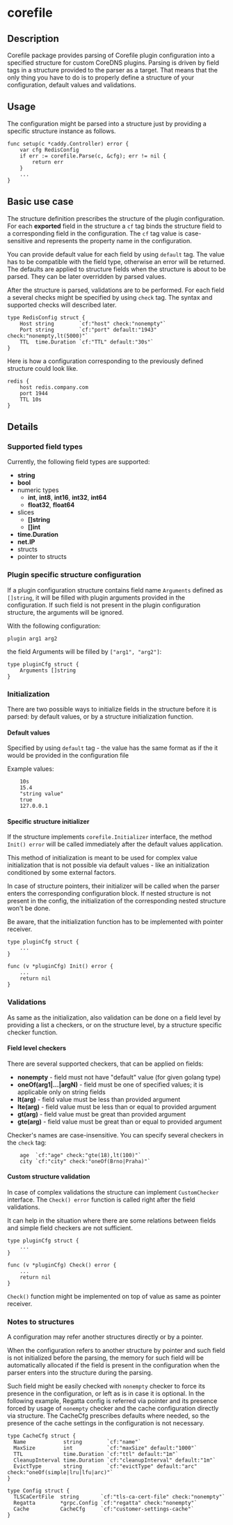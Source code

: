 # corefile

## Description
Corefile package provides parsing of Corefile plugin configuration into a specified structure for custom CoreDNS plugins.
Parsing is driven by field tags in a structure provided to the parser as a target. That means that the only thing 
you have to do is to properly define a structure of your configuration, default values and validations. 

## Usage
The configuration might be parsed into a structure just by providing a specific structure instance as follows.
~~~
func setup(c *caddy.Controller) error {
	var cfg RedisConfig
	if err := corefile.Parse(c, &cfg); err != nil {
		return err
	}
	...
}
~~~

## Basic use case

The structure definition prescribes the structure of the plugin configuration. For each **exported** field in the structure a `cf` 
tag binds the structure field to a corresponding field in the configuration. The `cf` tag value is case-sensitive and 
represents the property name in the configuration.

You can provide default value for each field by using `default` tag. The value has to be compatible with the field type,
otherwise an error will be returned. The defaults are applied to structure fields when the structure is about to be 
parsed. They can be later overridden by parsed values. 

After the structure is parsed, validations are to be performed. For each field a several checks might be specified
by using `check` tag. The syntax and supported checks will described later.
~~~
type RedisConfig struct {
    Host string        `cf:"host" check:"nonempty"`
    Port string        `cf:"port" default:"1943" check:"nonempty,lt(5000)"`
    TTL  time.Duration `cf:"TTL" default:"30s"`
}
~~~

Here is how a configuration corresponding to the previously defined structure could look like.
~~~
redis {
    host redis.company.com
    port 1944
    TTL 10s
}
~~~

## Details 
### Supported field types
Currently, the following field types are supported:
* **string**
* **bool**
* numeric types
  * **int**, **int8**, **int16**, **int32**, **int64**
  * **float32**, **float64**
* slices
  * **[]string**
  * **[]int**
* **time.Duration**
* **net.IP**
* structs
* pointer to structs

### Plugin specific structure configuration

If a plugin configuration structure contains field name `Arguments` defined as `[]string`, it will be filled with 
plugin arguments provided in the configuration. If such field is not present in the plugin configuration structure, the
arguments will be ignored.

With the following configuration:
~~~
plugin arg1 arg2
~~~

the field Arguments will be filled by `["arg1", "arg2"]`:
~~~
type pluginCfg struct {
    Arguments []string
}
~~~

### Initialization

There are two possible ways to initialize fields in the structure before it is parsed: by default values, or by 
a structure initialization function.

#### Default values 

Specified by using `default` tag - the value has the same format as if the it would be provided in the configuration file

Example values:
~~~
    10s
    15.4
    "string value"
    true
    127.0.0.1
~~~

#### Specific structure initializer

If the structure implements `corefile.Initializer` interface, the method `Init() error` will be called immediately after 
the default values application.
    
This method of initialization is meant to be used for complex value initialization that is not possible via default 
values - like an initialization conditioned by some external factors.

In case of structure pointers, their initializer will be called when the parser enters the corresponding configuration 
block. If nested structure is not present in the config, the initialization of the corresponding nested structure won't be done.

Be aware, that the initialization function has to be implemented with pointer receiver. 
~~~
type pluginCfg struct {
    ...
}

func (v *pluginCfg) Init() error {
    ...
    return nil
}
~~~

### Validations

As same as the initialization, also validation can be done on a field level by providing a list a checkers, or on the structure level, by a structure specific checker function.

#### Field level checkers

There are several supported checkers, that can be applied on fields:

* **nonempty** - field must not have "default" value (for given golang type)
* **oneOf(arg1|...|argN)** - field must be one of specified values; it is applicable only on string fields
* **lt(arg)** - field value must be less than provided argument
* **lte(arg)** - field value must be less than or equal to provided argument
* **gt(arg)** - field value must be great than provided argument
* **gte(arg)** - field value must be great than or equal to provided argument

Checker's names are case-insensitive. You can specify several checkers in the `check` tag:
~~~
    age  `cf:"age" check:"gte(18),lt(100)"`
    city `cf:"city" check:"oneOf(Brno|Praha)"`
~~~

#### Custom structure validation

In case of complex validations the structure can implement `CustomChecker` interface. The `Check() error` function is called right after the field validations.

It can help in the situation where there are some relations between fields and simple field checkers are not sufficient.

~~~
type pluginCfg struct {
    ...
}

func (v *pluginCfg) Check() error {
    ...
    return nil
}
~~~

`Check()` function might be implemented on top of value as same as pointer receiver.

### Notes to structures

A configuration may refer another structures directly or by a pointer. 

When the configuration refers to another structure by pointer and such field is not initialized before the parsing, 
the memory for such field will be automatically allocated if the field is present in the configuration when the parser 
enters into the structure during the parsing.

Such field might be easily checked with `nonempty` checker to force its presence in the configuration, or left as is in 
case it is optional. In the following example, Regatta config is referred via pointer and its presence forced by usage 
of `nonempty` checker and the cache configuration directly via structure. The CacheCfg prescribes defaults where needed,
so the presence of the cache settings in the configuration is not necessary. 

~~~
type CacheCfg struct {
  Name            string        `cf:"name"`
  MaxSize         int           `cf:"maxSize" default:"1000"`
  TTL             time.Duration `cf:"ttl" default:"1m"`
  CleanupInterval time.Duration `cf:"cleanupInterval" default:"1m"`
  EvictType       string        `cf:"evictType" default:"arc" check:"oneOf(simple|lru|lfu|arc)"`
}

type Config struct {
  TLSCaCertFile  string       `cf:"tls-ca-cert-file" check:"nonempty"`
  Regatta        *grpc.Config `cf:"regatta" check:"nonempty"`
  Cache          CacheCfg     `cf:"customer-settings-cache"`
}
~~~
